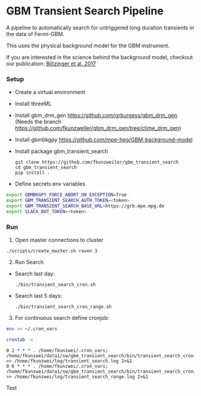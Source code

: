 # GBM Transient Search Pipeline

A pipeline to automatically search for untriggered long duration transients in the data of Fermi-GBM.

This uses the physical background model for the GBM instrument.

If you are interested in the science behind the background model, checkout our publication: [Biltzinger et al. 2017](https://www.aanda.org/articles/aa/pdf/forth/aa37347-19.pdf)


### Setup

- Create a virtual environment

- Install threeML

- Install gbm_drm_gen https://github.com/grburgess/gbm_drm_gen (Needs the branch https://github.com/fkunzweiler/gbm_drm_gen/tree/ctime_drm_gen)

- Install gbmbkgpy https://github.com/mpe-heg/GBM-background-model

- Install package gbm_transient_search
  ```
  git clone https://github.com/fkunzweiler/gbm_transient_search
  cd gbm_transient_search
  pip install .
  ```
   
- Define secrets env variables

``` bash
export GBMBKGPY_FORCE_ABORT_ON_EXCEPTION=True
export GBM_TRANSIENT_SEARCH_AUTH_TOKEN=<token>
export GBM_TRANSIENT_SEARCH_BASE_URL=https://grb.mpe.mpg.de
export SLACK_BOT_TOKEN=<token>
```
  
### Run
1. Open master connections to cluster
  ```
  ./scripts/create_master.sh raven 3
  ```

2. Run Search
   
- Search last day:
   ```
   ./bin/transient_search_cron.sh
   ```
- Search last 5 days:
  ```
  ./bin/transient_search_cron_range.sh
  ```
  
3. For continuous search define cronjob:

``` bash
env >> ~/.cron_vars

crontab -e
```

```
0 2 * * * . /home/fkunzwei/.cron_vars; /home/fkunzwei/data1/sw/gbm_transient_search/bin/transient_search_cron.sh >> /home/fkunzwei/log/transient_search.log 2>&1
0 6 * * * . /home/fkunzwei/.cron_vars; /home/fkunzwei/data1/sw/gbm_transient_search/bin/transient_search_cron_range.sh >> /home/fkunzwei/log/transient_search_range.log 2>&1
```

Test
